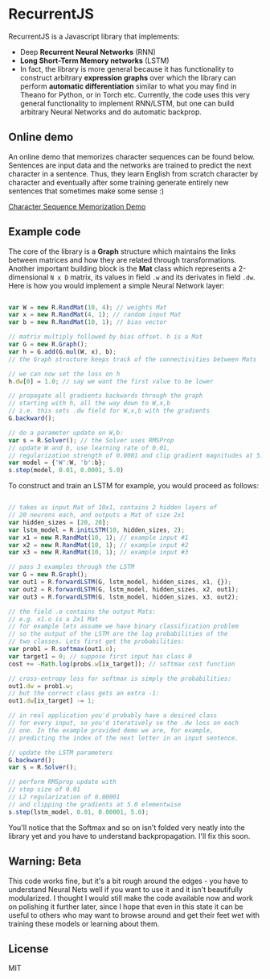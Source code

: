 
# RecurrentJS

RecurrentJS is a Javascript library that implements: 

- Deep **Recurrent Neural Networks** (RNN) 
- **Long Short-Term Memory networks** (LSTM) 
- In fact, the library is more general because it has functionality to construct arbitrary **expression graphs** over which the library can perform **automatic differentiation** similar to what you may find in Theano for Python, or in Torch etc. Currently, the code uses this very general functionality to implement RNN/LSTM, but one can build arbitrary Neural Networks and do automatic backprop.

## Online demo

An online demo that memorizes character sequences can be found below. Sentences are input data and the networks are trained to predict the next character in a sentence. Thus, they learn English from scratch character by character and eventually after some training generate entirely new sentences that sometimes make some sense :)

[Character Sequence Memorization Demo](http://cs.stanford.edu/people/karpathy/recurrentjs)

## Example code

The core of the library is a **Graph** structure which maintains the links between matrices and how they are related through transformations. Another important building block is the **Mat** class which represents a 2-dimensional `N x D` matrix, its values in field `.w` and its derivates in field `.dw`. Here is how you would implement a simple Neural Network layer:

```javascript

var W = new R.RandMat(10, 4); // weights Mat
var x = new R.RandMat(4, 1); // random input Mat
var b = new R.RandMat(10, 1); // bias vector

// matrix multiply followed by bias offset. h is a Mat
var G = new R.Graph();
var h = G.add(G.mul(W, x), b); 
// the Graph structure keeps track of the connectivities between Mats

// we can now set the loss on h
h.dw[0] = 1.0; // say we want the first value to be lower

// propagate all gradients backwards through the graph
// starting with h, all the way down to W,x,b
// i.e. this sets .dw field for W,x,b with the gradients
G.backward();

// do a parameter update on W,b:
var s = R.Solver(); // the Solver uses RMSProp
// update W and b, use learning rate of 0.01, 
// regularization strength of 0.0001 and clip gradient magnitudes at 5.0
var model = {'W':W, 'b':b};
s.step(model, 0.01, 0.0001, 5.0)
```

To construct and train an LSTM for example, you would proceed as follows:

```javascript

// takes as input Mat of 10x1, contains 2 hidden layers of
// 20 neurons each, and outputs a Mat of size 2x1
var hidden_sizes = [20, 20];
var lstm_model = R.initLSTM(10, hidden_sizes, 2);
var x1 = new R.RandMat(10, 1); // example input #1
var x2 = new R.RandMat(10, 1); // example input #2
var x3 = new R.RandMat(10, 1); // example input #3

// pass 3 examples through the LSTM
var G = new R.Graph();
var out1 = R.forwardLSTM(G, lstm_model, hidden_sizes, x1, {});
var out2 = R.forwardLSTM(G, lstm_model, hidden_sizes, x2, out1);
var out3 = R.forwardLSTM(G, lstm_model, hidden_sizes, x3, out2);

// the field .o contains the output Mats:
// e.g. x1.o is a 2x1 Mat
// for example lets assume we have binary classification problem
// so the output of the LSTM are the log probabilities of the
// two classes. Lets first get the probabilities:
var prob1 = R.softmax(out1.o);
var target1 = 0; // suppose first input has class 0
cost += -Math.log(probs.w[ix_target]); // softmax cost function

// cross-entropy loss for softmax is simply the probabilities:
out1.dw = prob1.w;
// but the correct class gets an extra -1:
out1.dw[ix_target] -= 1;

// in real application you'd probably have a desired class
// for every input, so you'd iteratively se the .dw loss on each
// one. In the example provided demo we are, for example, 
// predicting the index of the next letter in an input sentence.

// update the LSTM parameters
G.backward();
var s = R.Solver();

// perform RMSprop update with
// step size of 0.01
// L2 regularization of 0.00001
// and clipping the gradients at 5.0 elementwise
s.step(lstm_model, 0.01, 0.00001, 5.0);
```

You'll notice that the Softmax and so on isn't folded very neatly into the library yet and you have to understand backpropagation. I'll fix this soon.

## Warning: Beta

This code works fine, but it's a bit rough around the edges - you have to understand Neural Nets well if you want to use it and it isn't beautifully modularized. I thought I would still make the code available now and work on polishing it further later, since I hope that even in this state it can be useful to others who may want to browse around and get their feet wet with training these models or learning about them.

## License
MIT



